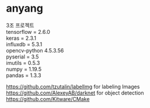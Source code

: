 # anyang
3조 프로젝트   
tensorflow = 2.6.0   
keras = 2.3.1   
influxdb = 5.3.1   
opencv-python 4.5.3.56   
pyserial = 3.5   
imutils = 0.5.3   
numpy = 1.19.5   
pandas = 1.3.3   


https://github.com/tzutalin/labelImg for labeling Images  
https://github.com/AlexeyAB/darknet for object detection   
https://github.com/Kitware/CMake   
